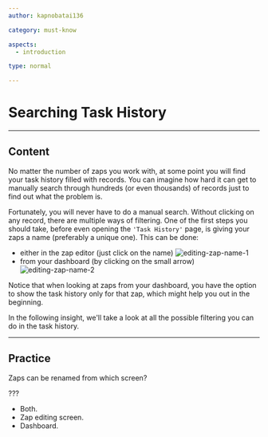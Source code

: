 ```yaml
---
author: kapnobatai136

category: must-know

aspects:
  - introduction

type: normal

---
```


# Searching Task History

---
## Content

No matter the number of zaps you work with, at some point you will find your task history filled with records. You can imagine how hard it can get to manually search through hundreds (or even thousands) of records just to find out what the problem is.

Fortunately, you will never have to do a manual search. Without clicking on any record, there are multiple ways of filtering. One of the first steps you should take, before even opening the `'Task History'` page, is giving your zaps a name (preferably a unique one). This can be done:
- either in the zap editor (just click on the name)
![editing-zap-name-1](https://img.enkipro.com/906882beabe8ba54c74f8b8b78db714f.png)
- from your dashboard (by clicking on the small arrow)
![editing-zap-name-2](https://img.enkipro.com/165019bf61a40cf3129b769fe1e1aa3a.png)

Notice that when looking at zaps from your dashboard, you have the option to show the task history only for that zap, which might help you out in the beginning.

In the following insight, we'll take a look at all the possible filtering you can do in the task history.

---
## Practice

Zaps can be renamed from which screen?

???

* Both.
* Zap editing screen.
* Dashboard.
